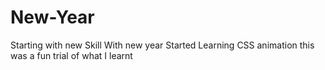 # New-Year
Starting with new Skill With new year
Started Learning CSS animation this was a fun trial of what I learnt
